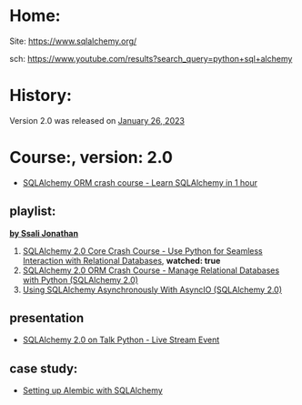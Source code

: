 # Home:
Site: https://www.sqlalchemy.org/

sch: https://www.youtube.com/results?search_query=python+sql+alchemy

# History:
Version 2.0 was released on [January 26, 2023](https://www.sqlalchemy.org/blog/2023/01/26/sqlalchemy-2.0.0-released/)

# Course:, version: 2.0
- [SQLAlchemy ORM crash course - Learn SQLAlchemy in 1 hour](https://youtu.be/vKuKp10LQEM)

## playlist:
**[by Ssali Jonathan](https://www.youtube.com/playlist?list=PLEt8Tae2spYlxiF1scFTTIGG37TouiF2t)**
1. [SQLAlchemy 2.0 Core Crash Course - Use Python for Seamless Interaction with Relational Databases](https://youtu.be/CfZGWH_vNO0?list=PLEt8Tae2spYlxiF1scFTTIGG37TouiF2t), **watched: true**
2. [SQLAlchemy 2.0 ORM Crash Course - Manage Relational Databases with Python (SQLAlchemy 2.0)](https://youtu.be/XWtj4zLl_tg?list=PLEt8Tae2spYlxiF1scFTTIGG37TouiF2t)
3. [Using SQLAlchemy Asynchronously With AsyncIO (SQLAlchemy 2.0)](https://youtu.be/hkvngd_BUrY?list=PLEt8Tae2spYlxiF1scFTTIGG37TouiF2t)

## presentation
- [SQLAlchemy 2.0 on Talk Python - Live Stream Event](https://youtu.be/q5Iv6RUxKC8)


## case study:
- [Setting up Alembic with SQLAlchemy](https://youtu.be/nt5sSr1A_qw)
